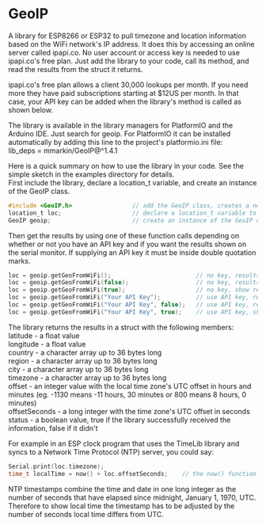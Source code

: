 # GeoIP
A library for ESP8266 or ESP32 to pull timezone and location information based on the WiFi network's IP address. 
It does this by accessing an online server called ipapi.co.
No user account or access key is needed to use ipapi.co's free plan. Just add the library to your code, call its method, 
and read the results from the struct it returns.

ipapi.co's free plan allows a client 30,000 lookups per month. If you need more they have paid subscriptions starting 
at $12US per month. In that case, your API key can be added when the library's method is called as shown below. 

The library is available in the library managers for PlatformIO and the Arduino IDE. Just search for geoip.
For PlatformIO it can be installed automatically by adding this line to the project's platformio.ini file:       
lib_deps = mmarkin/GeoIP@^1.4.1 

Here is a quick summary on how to use the library in your code. See the simple sketch in the examples directory for details.  
First include the library, declare a location_t variable, and create an instance of the GeoIP class.  
```c
#include <GeoIP.h>                 // add the GeoIP class, creates a new data type called location_t
location_t loc;                    // declare a location_t variable to hold the results
GeoIP geoip;                       // create an instance of the GeoIP class
```
Then get the results by using one of these function calls depending on whether or not you have an API key and if you want the results 
shown on the serial monitor. If supplying an API key it must be inside double quotation marks.  
```c
loc = geoip.getGeoFromWiFi();                        // no key, results not shown on serial monitor
loc = geoip.getGeoFromWiFi(false);                   // no key, results not shown on serial monitor
loc = geoip.getGeoFromWiFi(true);                    // no key, show results on on serial monitor
loc = geoip.getGeoFromWiFi("Your API Key");          // use API key, results not shown on serial monitor
loc = geoip.getGeoFromWiFi("Your API Key", false);   // use API key, results not shown on serial monitor
loc = geoip.getGeoFromWiFi("Your API Key", true);    // use API key, show results on on serial monitor
```

The library returns the results in a struct with the following members:    
latitude - a float value            
longitude - a float value             
country - a character array up to 36 bytes long                      
region - a character array up to 36 bytes long       
city - a character array up to 36 bytes long         
timezone - a character array up to 36 bytes long   
offset - an integer value with the local time zone's UTC offset in hours and minutes (eg. -1130 means -11 hours, 30 minutes or 800 means 8 hours, 0 minutes)        
offsetSeconds - a long integer with the time zone's UTC offset in seconds    
status - a boolean value, true if the library successfully received the information, false if it didn't    

For example in an ESP clock program that uses the TimeLib library and syncs to a Network Time Protocol (NTP) server, you could say:
```c
Serial.print(loc.timezone);    
time_t localTime = now() + loc.offsetSeconds;    // the now() function returns UTC time
```

NTP timestamps combine the time and date in one long integer as the number of seconds that have elapsed since midnight, January 1, 1970, UTC.
Therefore to show local time the timestamp has to be adjusted by the number of seconds local time differs from UTC. 

